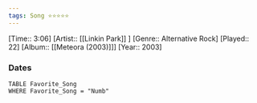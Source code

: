 ```yaml
---
tags: Song ⭐⭐⭐⭐⭐ 
---
```

[Time:: 3:06]
[Artist:: [[Linkin Park]] ]
[Genre:: Alternative Rock]
[Played:: 22]
[Album:: [[Meteora (2003)]]]
[Year:: 2003]
### Dates
````dataview
TABLE Favorite_Song
WHERE Favorite_Song = "Numb"
````